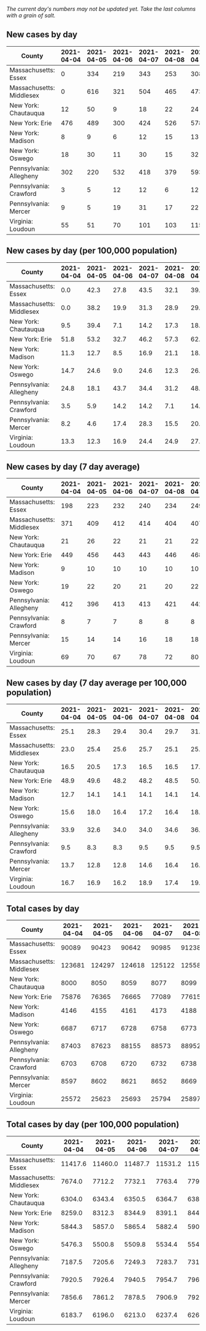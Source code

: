_The current day's numbers may not be updated yet. Take the last columns with a grain of salt._
## New cases by day

| County | 2021-04-04 | 2021-04-05 | 2021-04-06 | 2021-04-07 | 2021-04-08 | 2021-04-09 | 2021-04-10 |
| --- | --- | --- | --- | --- | --- | --- | --- |
| Massachusetts: Essex | 0 | 334 | 219 | 343 | 253 | 308 |  |
| Massachusetts: Middlesex | 0 | 616 | 321 | 504 | 465 | 473 |  |
| New York: Chautauqua | 12 | 50 | 9 | 18 | 22 | 24 |  |
| New York: Erie | 476 | 489 | 300 | 424 | 526 | 578 |  |
| New York: Madison | 8 | 9 | 6 | 12 | 15 | 13 |  |
| New York: Oswego | 18 | 30 | 11 | 30 | 15 | 32 |  |
| Pennsylvania: Allegheny | 302 | 220 | 532 | 418 | 379 | 593 |  |
| Pennsylvania: Crawford | 3 | 5 | 12 | 12 | 6 | 12 |  |
| Pennsylvania: Mercer | 9 | 5 | 19 | 31 | 17 | 22 |  |
| Virginia: Loudoun | 55 | 51 | 70 | 101 | 103 | 115 |  |

## New cases by day (per 100,000 population)

| County | 2021-04-04 | 2021-04-05 | 2021-04-06 | 2021-04-07 | 2021-04-08 | 2021-04-09 | 2021-04-10 |
| --- | --- | --- | --- | --- | --- | --- | --- |
| Massachusetts: Essex | 0.0 | 42.3 | 27.8 | 43.5 | 32.1 | 39.0 |  |
| Massachusetts: Middlesex | 0.0 | 38.2 | 19.9 | 31.3 | 28.9 | 29.3 |  |
| New York: Chautauqua | 9.5 | 39.4 | 7.1 | 14.2 | 17.3 | 18.9 |  |
| New York: Erie | 51.8 | 53.2 | 32.7 | 46.2 | 57.3 | 62.9 |  |
| New York: Madison | 11.3 | 12.7 | 8.5 | 16.9 | 21.1 | 18.3 |  |
| New York: Oswego | 14.7 | 24.6 | 9.0 | 24.6 | 12.3 | 26.2 |  |
| Pennsylvania: Allegheny | 24.8 | 18.1 | 43.7 | 34.4 | 31.2 | 48.8 |  |
| Pennsylvania: Crawford | 3.5 | 5.9 | 14.2 | 14.2 | 7.1 | 14.2 |  |
| Pennsylvania: Mercer | 8.2 | 4.6 | 17.4 | 28.3 | 15.5 | 20.1 |  |
| Virginia: Loudoun | 13.3 | 12.3 | 16.9 | 24.4 | 24.9 | 27.8 |  |

## New cases by day (7 day average)

| County | 2021-04-04 | 2021-04-05 | 2021-04-06 | 2021-04-07 | 2021-04-08 | 2021-04-09 | 2021-04-10 |
| --- | --- | --- | --- | --- | --- | --- | --- |
| Massachusetts: Essex | 198 | 223 | 232 | 240 | 234 | 249 |  |
| Massachusetts: Middlesex | 371 | 409 | 412 | 414 | 404 | 407 |  |
| New York: Chautauqua | 21 | 26 | 22 | 21 | 21 | 22 |  |
| New York: Erie | 449 | 456 | 443 | 443 | 446 | 468 |  |
| New York: Madison | 9 | 10 | 10 | 10 | 10 | 10 |  |
| New York: Oswego | 19 | 22 | 20 | 21 | 20 | 22 |  |
| Pennsylvania: Allegheny | 412 | 396 | 413 | 413 | 421 | 442 |  |
| Pennsylvania: Crawford | 8 | 7 | 7 | 8 | 8 | 8 |  |
| Pennsylvania: Mercer | 15 | 14 | 14 | 16 | 18 | 18 |  |
| Virginia: Loudoun | 69 | 70 | 67 | 78 | 72 | 80 |  |

## New cases by day (7 day average per 100,000 population)

| County | 2021-04-04 | 2021-04-05 | 2021-04-06 | 2021-04-07 | 2021-04-08 | 2021-04-09 | 2021-04-10 |
| --- | --- | --- | --- | --- | --- | --- | --- |
| Massachusetts: Essex | 25.1 | 28.3 | 29.4 | 30.4 | 29.7 | 31.6 |  |
| Massachusetts: Middlesex | 23.0 | 25.4 | 25.6 | 25.7 | 25.1 | 25.3 |  |
| New York: Chautauqua | 16.5 | 20.5 | 17.3 | 16.5 | 16.5 | 17.3 |  |
| New York: Erie | 48.9 | 49.6 | 48.2 | 48.2 | 48.5 | 50.9 |  |
| New York: Madison | 12.7 | 14.1 | 14.1 | 14.1 | 14.1 | 14.1 |  |
| New York: Oswego | 15.6 | 18.0 | 16.4 | 17.2 | 16.4 | 18.0 |  |
| Pennsylvania: Allegheny | 33.9 | 32.6 | 34.0 | 34.0 | 34.6 | 36.3 |  |
| Pennsylvania: Crawford | 9.5 | 8.3 | 8.3 | 9.5 | 9.5 | 9.5 |  |
| Pennsylvania: Mercer | 13.7 | 12.8 | 12.8 | 14.6 | 16.4 | 16.4 |  |
| Virginia: Loudoun | 16.7 | 16.9 | 16.2 | 18.9 | 17.4 | 19.3 |  |

## Total cases by day

| County | 2021-04-04 | 2021-04-05 | 2021-04-06 | 2021-04-07 | 2021-04-08 | 2021-04-09 | 2021-04-10 |
| --- | --- | --- | --- | --- | --- | --- | --- |
| Massachusetts: Essex | 90089 | 90423 | 90642 | 90985 | 91238 | 91546 |  |
| Massachusetts: Middlesex | 123681 | 124297 | 124618 | 125122 | 125587 | 126060 |  |
| New York: Chautauqua | 8000 | 8050 | 8059 | 8077 | 8099 | 8123 |  |
| New York: Erie | 75876 | 76365 | 76665 | 77089 | 77615 | 78193 |  |
| New York: Madison | 4146 | 4155 | 4161 | 4173 | 4188 | 4201 |  |
| New York: Oswego | 6687 | 6717 | 6728 | 6758 | 6773 | 6805 |  |
| Pennsylvania: Allegheny | 87403 | 87623 | 88155 | 88573 | 88952 | 89545 |  |
| Pennsylvania: Crawford | 6703 | 6708 | 6720 | 6732 | 6738 | 6750 |  |
| Pennsylvania: Mercer | 8597 | 8602 | 8621 | 8652 | 8669 | 8691 |  |
| Virginia: Loudoun | 25572 | 25623 | 25693 | 25794 | 25897 | 26012 |  |

## Total cases by day (per 100,000 population)

| County | 2021-04-04 | 2021-04-05 | 2021-04-06 | 2021-04-07 | 2021-04-08 | 2021-04-09 | 2021-04-10 |
| --- | --- | --- | --- | --- | --- | --- | --- |
| Massachusetts: Essex | 11417.6 | 11460.0 | 11487.7 | 11531.2 | 11563.3 | 11602.3 |  |
| Massachusetts: Middlesex | 7674.0 | 7712.2 | 7732.1 | 7763.4 | 7792.2 | 7821.6 |  |
| New York: Chautauqua | 6304.0 | 6343.4 | 6350.5 | 6364.7 | 6382.0 | 6401.0 |  |
| New York: Erie | 8259.0 | 8312.3 | 8344.9 | 8391.1 | 8448.3 | 8511.2 |  |
| New York: Madison | 5844.3 | 5857.0 | 5865.4 | 5882.4 | 5903.5 | 5921.8 |  |
| New York: Oswego | 5476.3 | 5500.8 | 5509.8 | 5534.4 | 5546.7 | 5572.9 |  |
| Pennsylvania: Allegheny | 7187.5 | 7205.6 | 7249.3 | 7283.7 | 7314.9 | 7363.6 |  |
| Pennsylvania: Crawford | 7920.5 | 7926.4 | 7940.5 | 7954.7 | 7961.8 | 7976.0 |  |
| Pennsylvania: Mercer | 7856.6 | 7861.2 | 7878.5 | 7906.9 | 7922.4 | 7942.5 |  |
| Virginia: Loudoun | 6183.7 | 6196.0 | 6213.0 | 6237.4 | 6262.3 | 6290.1 |  |
